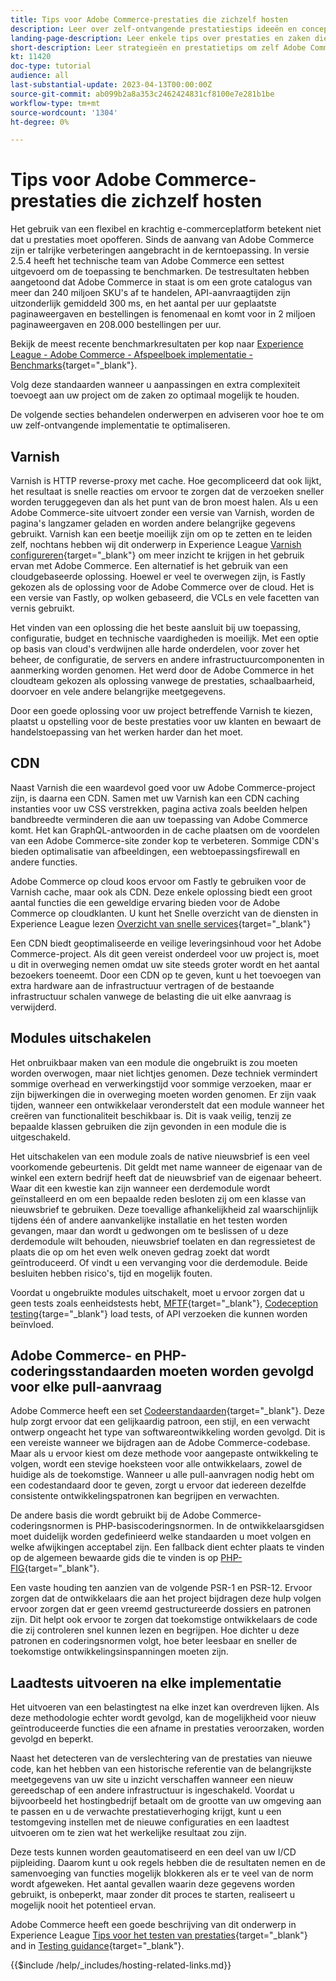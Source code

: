 ```yaml
---
title: Tips voor Adobe Commerce-prestaties die zichzelf hosten
description: Leer over zelf-ontvangende prestatiestips ideeën en concepten en beste praktijken om te overwegen.
landing-page-description: Leer enkele tips over prestaties en zaken die u in overweging kunt nemen wanneer u Adobe Commerce op uw eigen computer host.
short-description: Leer strategieën en prestatietips om zelf Adobe Commerce te hosten.
kt: 11420
doc-type: tutorial
audience: all
last-substantial-update: 2023-04-13T00:00:00Z
source-git-commit: ab099b2a8a353c2462424831cf8100e7e281b1be
workflow-type: tm+mt
source-wordcount: '1304'
ht-degree: 0%

---
```



# Tips voor Adobe Commerce-prestaties die zichzelf hosten

Het gebruik van een flexibel en krachtig e-commerceplatform betekent niet dat u prestaties moet opofferen. Sinds de aanvang van Adobe Commerce zijn er talrijke verbeteringen aangebracht in de kerntoepassing. In versie 2.5.4 heeft het technische team van Adobe Commerce een settest uitgevoerd om de toepassing te benchmarken. De testresultaten hebben aangetoond dat Adobe Commerce in staat is om een grote catalogus van meer dan 240 miljoen SKU&#39;s af te handelen, API-aanvraagtijden zijn uitzonderlijk gemiddeld 300 ms, en het aantal per uur geplaatste paginaweergaven en bestellingen is fenomenaal en komt voor in 2 miljoen paginaweergaven en 208.000 bestellingen per uur.

Bekijk de meest recente benchmarkresultaten per kop naar [Experience League - Adobe Commerce - Afspeelboek implementatie - Benchmarks](https://experienceleague.adobe.com/docs/commerce-operations/implementation-playbook/infrastructure/performance/benchmarks.html){target="_blank"}.

Volg deze standaarden wanneer u aanpassingen en extra complexiteit toevoegt aan uw project om de zaken zo optimaal mogelijk te houden.

De volgende secties behandelen onderwerpen en adviseren voor hoe te om uw zelf-ontvangende implementatie te optimaliseren.

## Varnish

Varnish is HTTP reverse-proxy met cache. Hoe gecompliceerd dat ook lijkt, het resultaat is snelle reacties om ervoor te zorgen dat de verzoeken sneller worden teruggegeven dan als het punt van de bron moest halen. Als u een Adobe Commerce-site uitvoert zonder een versie van Varnish, worden de pagina&#39;s langzamer geladen en worden andere belangrijke gegevens gebruikt. Varnish kan een beetje moeilijk zijn om op te zetten en te leiden zelf, nochtans hebben wij dit onderwerp in Experience League [Varnish configureren](https://experienceleague.adobe.com/docs/commerce-operations/configuration-guide/cache/varnish/config-varnish.html){target="_blank"} om meer inzicht te krijgen in het gebruik ervan met Adobe Commerce. Een alternatief is het gebruik van een cloudgebaseerde oplossing. Hoewel er veel te overwegen zijn, is Fastly gekozen als de oplossing voor de Adobe Commerce over de cloud. Het is een versie van Fastly, op wolken gebaseerd, die VCLs en vele facetten van vernis gebruikt.

Het vinden van een oplossing die het beste aansluit bij uw toepassing, configuratie, budget en technische vaardigheden is moeilijk. Met een optie op basis van cloud&#39;s verdwijnen alle harde onderdelen, voor zover het beheer, de configuratie, de servers en andere infrastructuurcomponenten in aanmerking worden genomen. Het werd door de Adobe Commerce in het cloudteam gekozen als oplossing vanwege de prestaties, schaalbaarheid, doorvoer en vele andere belangrijke meetgegevens.

Door een goede oplossing voor uw project betreffende Varnish te kiezen, plaatst u opstelling voor de beste prestaties voor uw klanten en bewaart de handelstoepassing van het werken harder dan het moet.

## CDN

Naast Varnish die een waardevol goed voor uw Adobe Commerce-project zijn, is daarna een CDN. Samen met uw Varnish kan een CDN caching instanties voor uw CSS verstrekken, pagina activa zoals beelden helpen bandbreedte verminderen die aan uw toepassing van Adobe Commerce komt. Het kan GraphQL-antwoorden in de cache plaatsen om de voordelen van een Adobe Commerce-site zonder kop te verbeteren. Sommige CDN&#39;s bieden optimalisatie van afbeeldingen, een webtoepassingsfirewall en andere functies.

Adobe Commerce op cloud koos ervoor om Fastly te gebruiken voor de Varnish cache, maar ook als CDN. Deze enkele oplossing biedt een groot aantal functies die een geweldige ervaring bieden voor de Adobe Commerce op cloudklanten. U kunt het Snelle overzicht van de diensten in Experience League lezen [Overzicht van snelle services](https://experienceleague.adobe.com/docs/commerce-cloud-service/user-guide/cdn/fastly.html){target="_blank"}

Een CDN biedt geoptimaliseerde en veilige leveringsinhoud voor het Adobe Commerce-project. Als dit geen vereist onderdeel voor uw project is, moet u dit in overweging nemen omdat uw site steeds groter wordt en het aantal bezoekers toeneemt. Door een CDN op te geven, kunt u het toevoegen van extra hardware aan de infrastructuur vertragen of de bestaande infrastructuur schalen vanwege de belasting die uit elke aanvraag is verwijderd.

## Modules uitschakelen

Het onbruikbaar maken van een module die ongebruikt is zou moeten worden overwogen, maar niet lichtjes genomen. Deze techniek vermindert sommige overhead en verwerkingstijd voor sommige verzoeken, maar er zijn bijwerkingen die in overweging moeten worden genomen. Er zijn vaak tijden, wanneer een ontwikkelaar veronderstelt dat een module wanneer het creëren van functionaliteit beschikbaar is. Dit is vaak veilig, tenzij ze bepaalde klassen gebruiken die zijn gevonden in een module die is uitgeschakeld.

Het uitschakelen van een module zoals de native nieuwsbrief is een veel voorkomende gebeurtenis. Dit geldt met name wanneer de eigenaar van de winkel een extern bedrijf heeft dat de nieuwsbrief van de eigenaar beheert. Waar dit een kwestie kan zijn wanneer een derdemodule wordt geïnstalleerd en om een bepaalde reden besloten zij om een klasse van nieuwsbrief te gebruiken. Deze toevallige afhankelijkheid zal waarschijnlijk tijdens één of andere aanvankelijke installatie en het testen worden gevangen, maar dan wordt u gedwongen om te beslissen of u deze derdemodule wilt behouden, nieuwsbrief toelaten en dan regressietest de plaats die op om het even welk oneven gedrag zoekt dat wordt geïntroduceerd. Of vindt u een vervanging voor die derdemodule. Beide besluiten hebben risico&#39;s, tijd en mogelijk fouten.

Voordat u ongebruikte modules uitschakelt, moet u ervoor zorgen dat u geen tests zoals eenheidstests hebt, [MFTF](https://developer.adobe.com/commerce/cloud-tools/docker/test/application-testing/){target="_blank"}, [Codeception testing](https://developer.adobe.com/commerce/cloud-tools/docker/test/code-testing/){targe="_blank"} load tests, of API verzoeken die kunnen worden beïnvloed.

## Adobe Commerce- en PHP-coderingsstandaarden moeten worden gevolgd voor elke pull-aanvraag

Adobe Commerce heeft een set [Codeerstandaarden](https://developer.adobe.com/commerce/php/coding-standards/){target="_blank"}. Deze hulp zorgt ervoor dat een gelijkaardig patroon, een stijl, en een verwacht ontwerp ongeacht het type van softwareontwikkeling worden gevolgd. Dit is een vereiste wanneer we bijdragen aan de Adobe Commerce-codebase. Maar als u ervoor kiest om deze methode voor aangepaste ontwikkeling te volgen, wordt een stevige hoeksteen voor alle ontwikkelaars, zowel de huidige als de toekomstige. Wanneer u alle pull-aanvragen nodig hebt om een codestandaard door te geven, zorgt u ervoor dat iedereen dezelfde consistente ontwikkelingspatronen kan begrijpen en verwachten.

De andere basis die wordt gebruikt bij de Adobe Commerce-coderingsnormen is PHP-basiscoderingsnormen. In de ontwikkelaarsgidsen moet duidelijk worden gedefinieerd welke standaarden u moet volgen en welke afwijkingen acceptabel zijn. Een fallback dient echter plaats te vinden op de algemeen bewaarde gids die te vinden is op [PHP-FIG](https://www.php-fig.org){target="_blank"}.

Een vaste houding ten aanzien van de volgende PSR-1 en PSR-12. Ervoor zorgen dat de ontwikkelaars die aan het project bijdragen deze hulp volgen ervoor zorgen dat er geen vreemd gestructureerde dossiers en patronen zijn. Dit helpt ook ervoor te zorgen dat toekomstige ontwikkelaars de code die zij controleren snel kunnen lezen en begrijpen. Hoe dichter u deze patronen en coderingsnormen volgt, hoe beter leesbaar en sneller de toekomstige ontwikkelingsinspanningen moeten zijn.

## Laadtests uitvoeren na elke implementatie

Het uitvoeren van een belastingtest na elke inzet kan overdreven lijken. Als deze methodologie echter wordt gevolgd, kan de mogelijkheid voor nieuw geïntroduceerde functies die een afname in prestaties veroorzaken, worden gevolgd en beperkt.

Naast het detecteren van de verslechtering van de prestaties van nieuwe code, kan het hebben van een historische referentie van de belangrijkste meetgegevens van uw site u inzicht verschaffen wanneer een nieuw gereedschap of een andere infrastructuur is ingeschakeld. Voordat u bijvoorbeeld het hostingbedrijf betaalt om de grootte van uw omgeving aan te passen en u de verwachte prestatieverhoging krijgt, kunt u een testomgeving instellen met de nieuwe configuraties en een laadtest uitvoeren om te zien wat het werkelijke resultaat zou zijn.

Deze tests kunnen worden geautomatiseerd en een deel van uw I/CD pijpleiding. Daarom kunt u ook regels hebben die de resultaten nemen en de samenvoeging van functies mogelijk blokkeren als er te veel van de norm wordt afgeweken. Het aantal gevallen waarin deze gegevens worden gebruikt, is onbeperkt, maar zonder dit proces te starten, realiseert u mogelijk nooit het potentieel ervan.

Adobe Commerce heeft een goede beschrijving van dit onderwerp in Experience League [Tips voor het testen van prestaties](https://experienceleague.adobe.com/docs/commerce-operations/deliver-commerce-at-scale/launch.html){target="_blank"} and in [Testing guidance](https://experienceleague.adobe.com/docs/commerce-cloud-service/user-guide/develop/test/guidance.html){target="_blank"}.

{{$include /help/_includes/hosting-related-links.md}}
